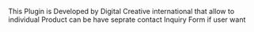 This Plugin is Developed by Digital Creative international
that allow to individual Product can be  have seprate contact Inquiry Form if user want 
